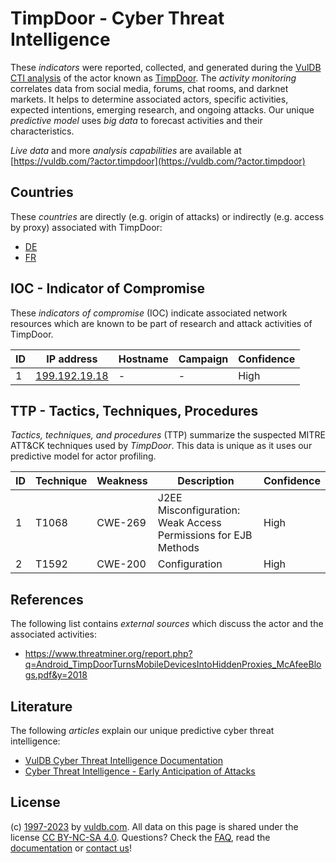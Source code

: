 # TimpDoor - Cyber Threat Intelligence

These _indicators_ were reported, collected, and generated during the [VulDB CTI analysis](https://vuldb.com/?kb.cti) of the actor known as [TimpDoor](https://vuldb.com/?actor.timpdoor). The _activity monitoring_ correlates data from social media, forums, chat rooms, and darknet markets. It helps to determine associated actors, specific activities, expected intentions, emerging research, and ongoing attacks. Our unique _predictive model_ uses _big data_ to forecast activities and their characteristics.

_Live data_ and more _analysis capabilities_ are available at [https://vuldb.com/?actor.timpdoor](https://vuldb.com/?actor.timpdoor)

## Countries

These _countries_ are directly (e.g. origin of attacks) or indirectly (e.g. access by proxy) associated with TimpDoor:

* [DE](https://vuldb.com/?country.de)
* [FR](https://vuldb.com/?country.fr)

## IOC - Indicator of Compromise

These _indicators of compromise_ (IOC) indicate associated network resources which are known to be part of research and attack activities of TimpDoor.

ID | IP address | Hostname | Campaign | Confidence
-- | ---------- | -------- | -------- | ----------
1 | [199.192.19.18](https://vuldb.com/?ip.199.192.19.18) | - | - | High

## TTP - Tactics, Techniques, Procedures

_Tactics, techniques, and procedures_ (TTP) summarize the suspected MITRE ATT&CK techniques used by _TimpDoor_. This data is unique as it uses our predictive model for actor profiling.

ID | Technique | Weakness | Description | Confidence
-- | --------- | -------- | ----------- | ----------
1 | T1068 | CWE-269 | J2EE Misconfiguration: Weak Access Permissions for EJB Methods | High
2 | T1592 | CWE-200 | Configuration | High

## References

The following list contains _external sources_ which discuss the actor and the associated activities:

* https://www.threatminer.org/report.php?q=Android_TimpDoorTurnsMobileDevicesIntoHiddenProxies_McAfeeBlogs.pdf&y=2018

## Literature

The following _articles_ explain our unique predictive cyber threat intelligence:

* [VulDB Cyber Threat Intelligence Documentation](https://vuldb.com/?kb.cti)
* [Cyber Threat Intelligence - Early Anticipation of Attacks](https://www.scip.ch/en/?labs.20201022)

## License

(c) [1997-2023](https://vuldb.com/?kb.changelog) by [vuldb.com](https://vuldb.com/?kb.about). All data on this page is shared under the license [CC BY-NC-SA 4.0](https://creativecommons.org/licenses/by-nc-sa/4.0/). Questions? Check the [FAQ](https://vuldb.com/?kb.faq), read the [documentation](https://vuldb.com/?kb) or [contact us](https://vuldb.com/?contact)!
